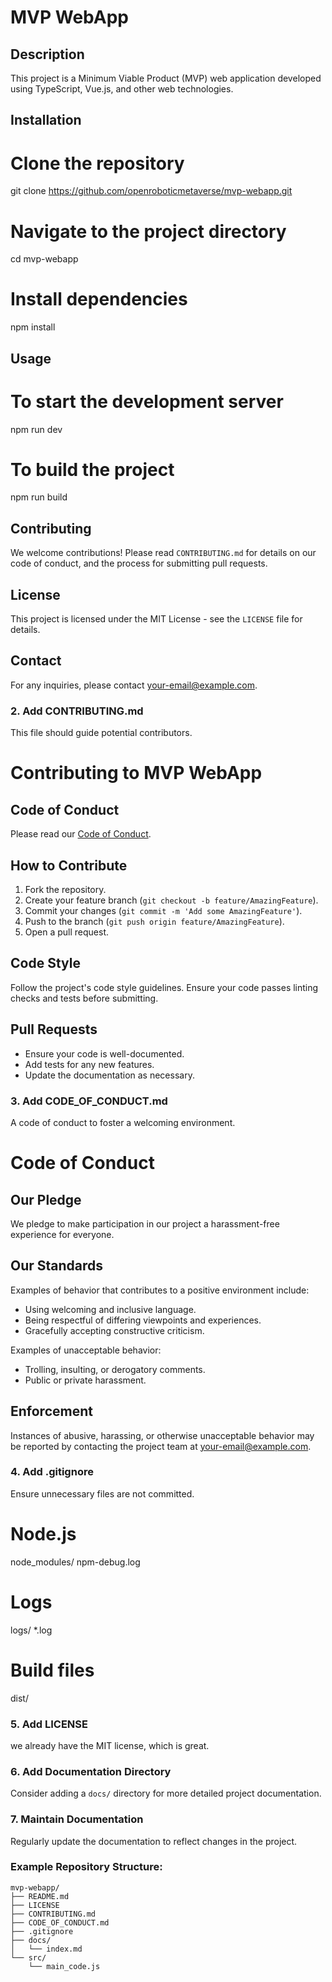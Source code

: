 # MVP WebApp

## Description
This project is a Minimum Viable Product (MVP) web application developed using TypeScript, Vue.js, and other web technologies.

## Installation
# Clone the repository
git clone https://github.com/openroboticmetaverse/mvp-webapp.git

# Navigate to the project directory
cd mvp-webapp

# Install dependencies
npm install

## Usage
# To start the development server
npm run dev

# To build the project
npm run build

## Contributing
We welcome contributions! Please read `CONTRIBUTING.md` for details on our code of conduct, and the process for submitting pull requests.

## License
This project is licensed under the MIT License - see the `LICENSE` file for details.

## Contact
For any inquiries, please contact [your-email@example.com](mailto:your-email@example.com).

### 2. **Add CONTRIBUTING.md**
This file should guide potential contributors.

# Contributing to MVP WebApp

## Code of Conduct
Please read our [Code of Conduct](CODE_OF_CONDUCT.md).

## How to Contribute
1. Fork the repository.
2. Create your feature branch (`git checkout -b feature/AmazingFeature`).
3. Commit your changes (`git commit -m 'Add some AmazingFeature'`).
4. Push to the branch (`git push origin feature/AmazingFeature`).
5. Open a pull request.

## Code Style
Follow the project's code style guidelines. Ensure your code passes linting checks and tests before submitting.

## Pull Requests
- Ensure your code is well-documented.
- Add tests for any new features.
- Update the documentation as necessary.

### 3. **Add CODE_OF_CONDUCT.md**
A code of conduct to foster a welcoming environment.

# Code of Conduct

## Our Pledge
We pledge to make participation in our project a harassment-free experience for everyone.

## Our Standards
Examples of behavior that contributes to a positive environment include:
- Using welcoming and inclusive language.
- Being respectful of differing viewpoints and experiences.
- Gracefully accepting constructive criticism.

Examples of unacceptable behavior:
- Trolling, insulting, or derogatory comments.
- Public or private harassment.

## Enforcement
Instances of abusive, harassing, or otherwise unacceptable behavior may be reported by contacting the project team at [your-email@example.com](mailto:your-email@example.com).

### 4. **Add .gitignore**
Ensure unnecessary files are not committed.

# Node.js
node_modules/
npm-debug.log

# Logs
logs/
*.log

# Build files
dist/

### 5. **Add LICENSE**
we already have the MIT license, which is great.

### 6. **Add Documentation Directory**
Consider adding a `docs/` directory for more detailed project documentation.

### 7. **Maintain Documentation**
Regularly update the documentation to reflect changes in the project.

### Example Repository Structure:
```
mvp-webapp/
├── README.md
├── LICENSE
├── CONTRIBUTING.md
├── CODE_OF_CONDUCT.md
├── .gitignore
├── docs/
│   └── index.md
└── src/
    └── main_code.js
